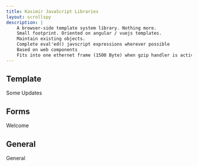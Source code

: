 ```yaml
---
title: Kasimir JavaScript Libraries
layout: scrollspy
description: |
    A browser-side template system library. Nothing more.
    Small footprint. Oriented on angular / vuejs templates.
    Maintain existing objects.
    Complete eval'ed() javscript expressions wherever possible
    Based on web components
    Fits into one ethernet frame (1500 Byte) when gzip handler is active
---
```

<script>this.customElements||document.write('<script src="//unpkg.com/document-register-element"><\x2fscript>');</script>
<script src="//unpkg.com/@ungap/custom-elements-builtin"></script>

<script src="lib/kasimir-tpl.js"></script>
<script src="lib/kasimir-form.js"></script>
<script type="application/javascript" src="lib/w3codecolor.js"></script>
<link rel="stylesheet" href="lib/docs.css">

## Template

Some Updates


<template is="ka-include" src="tpl/main_expl1.html" auto="" raw=""></template>

<template is="ka-include" src="tpl/auto_time.html" auto="" raw=""></template>


## Forms

Welcome

<template is="ka-include" src="form/form-expl1.html" auto="" raw=""></template>


<template is="ka-include" src="form/form-expl2.html" auto="" raw=""></template>

## General

General